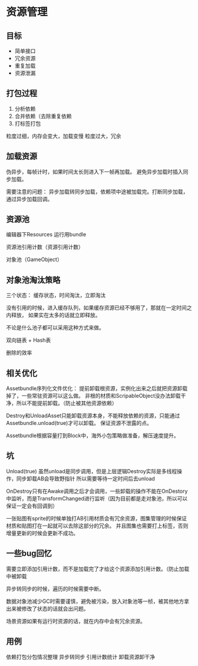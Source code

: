 # 资源管理

## 目标

* 简单接口
* 冗余资源
* 重复加载
* 资源泄漏

## 打包过程

1. 分析依赖
2. 合并依赖（去除重复依赖
3. 打标签打包

粒度过细，内存会变大，加载变慢
粒度过大，冗余

## 加载资源

伪异步，每帧计时，如果时间太长则进入下一帧再加载。
避免异步加载时插入同步加载。

需要注意的问题：
异步加载转同步加载，依赖项中途被加载完。打断同步加载，通过异步加载回调。

## 资源池

编辑器下Resources
运行用bundle

资源池引用计数（资源引用计数）

对象池（GameObject）

## 对象池淘汰策略

三个状态：
缓存状态，时间淘汰，立即淘汰

没有引用的时候，进入缓存队列，如果缓存资源已经不够用了，那就在一定时间之内释放，
如果实在太多的话就立即释放。

不论是什么池子都可以采用这种方式来做。

双向链表 + Hash表

删除的效率

## 相关优化

Assetbundle序列化文件优化：
提前卸载根资源，实例化出来之后就把资源卸载掉了，一些常驻资源可以这么做。
非根的材质和ScripableObject没办法卸载干净，所以不能提前卸载。（防止被其他资源依赖）

Destroy和UnloadAsset只能卸载资源本身，不能释放依赖的资源，只能通过Assetbundle.unload(true)才可以卸载。
保证资源不泄露的点。

Assetbundle根据容量打到Block中，海外小包策略做准备，解压速度提升。

## 坑

Unload(true)
虽然unload是同步调用，但是上层逻辑Destroy实际是多线程操作，同步卸载AB会导致野指针
所以需要等待一定时间后去unload

OnDestroy只有在Awake调用之后才会调用，一些卸载的操作不能在OnDestory中监听，而是TransformChanged进行监听（因为目前都是走对象池，所以可以保证一定会有回调到）

一张贴图有sprite的时候单独打AB引用材质会有冗余资源，图集管理的时候保证材质和贴图打在一起就可以去除这部分的冗余。
并且图集也需要打上标签，否则增量更新的时候会更新不成功。

## 一些bug回忆

需要立即添加引用计数，而不是加载完了才给这个资源添加引用计数。（防止加载中被卸载

异步转同步的时候，遍历的时候需要中断。

数据对象池减少GC时需要谨慎，避免被污染，放入对象池等一桢，被其他地方拿出来被修改了状态的话就会出问题。

场景资源如果有运行时资源的话，就在内存中会有冗余资源。

## 用例

依赖打包分包情况整理
异步转同步
引用计数统计
卸载资源卸干净
